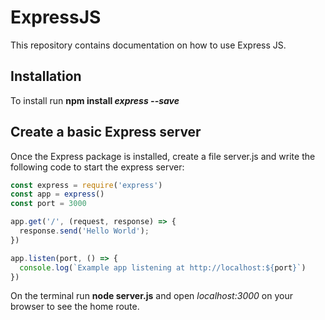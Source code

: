 # ExpressJS
This repository contains documentation on how to use Express JS. 

## Installation
To install run **npm install *express --save***

## Create a basic Express server
Once the Express package is installed, create a file server.js and write the following code to start the express server:

```server.js
const express = require('express')
const app = express()
const port = 3000

app.get('/', (request, response) => {
  response.send('Hello World');
})

app.listen(port, () => {
  console.log(`Example app listening at http://localhost:${port}`)
})
```
On the terminal run **node server.js** and open *localhost:3000* on your browser to see the home route.

